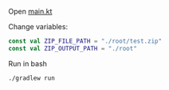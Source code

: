 Open [main.kt](./extractor/src/main/kotlin/com/makeevrserg/sample/main.kt)

Change variables:

```kotlin
const val ZIP_FILE_PATH = "./root/test.zip"
const val ZIP_OUTPUT_PATH = "./root"
```

Run in bash

```bash
./gradlew run
```